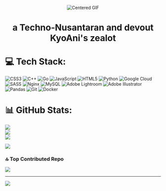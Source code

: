 <p align="center">
    <img src="https://i.giphy.com/media/v1.Y2lkPTc5MGI3NjExM2FocmwwMmpna2w2YzFwMXZrOGhzejByNDZ6ZHIycnowa296Y285aCZlcD12MV9pbnRlcm5hbF9naWZfYnlfaWQmY3Q9Zw/26vaTNUAnJOP1xalq/giphy.gif" alt="Centered GIF">
</p>

<h1 align="center" style="border-bottom: none;">a Techno-Nusantaran and devout KyoAni's zealot

# 💻 Tech Stack:
![CSS3](https://img.shields.io/badge/css3-%231572B6.svg?style=for-the-badge&logo=css3&logoColor=white) ![C++](https://img.shields.io/badge/c++-%2300599C.svg?style=for-the-badge&logo=c%2B%2B&logoColor=white) ![Go](https://img.shields.io/badge/go-%2300ADD8.svg?style=for-the-badge&logo=go&logoColor=white) ![JavaScript](https://img.shields.io/badge/javascript-%23323330.svg?style=for-the-badge&logo=javascript&logoColor=%23F7DF1E) ![HTML5](https://img.shields.io/badge/html5-%23E34F26.svg?style=for-the-badge&logo=html5&logoColor=white) ![Python](https://img.shields.io/badge/python-3670A0?style=for-the-badge&logo=python&logoColor=ffdd54) ![Google Cloud](https://img.shields.io/badge/GoogleCloud-%234285F4.svg?style=for-the-badge&logo=google-cloud&logoColor=white) ![SASS](https://img.shields.io/badge/SASS-hotpink.svg?style=for-the-badge&logo=SASS&logoColor=white) ![Nginx](https://img.shields.io/badge/nginx-%23009639.svg?style=for-the-badge&logo=nginx&logoColor=white) ![MySQL](https://img.shields.io/badge/mysql-4479A1.svg?style=for-the-badge&logo=mysql&logoColor=white) ![Adobe Lightroom](https://img.shields.io/badge/Adobe%20Lightroom-31A8FF.svg?style=for-the-badge&logo=Adobe%20Lightroom&logoColor=white) ![Adobe Illustrator](https://img.shields.io/badge/adobe%20illustrator-%23FF9A00.svg?style=for-the-badge&logo=adobe%20illustrator&logoColor=white) ![Pandas](https://img.shields.io/badge/pandas-%23150458.svg?style=for-the-badge&logo=pandas&logoColor=white) ![Git](https://img.shields.io/badge/git-%23F05033.svg?style=for-the-badge&logo=git&logoColor=white) ![Docker](https://img.shields.io/badge/docker-%230db7ed.svg?style=for-the-badge&logo=docker&logoColor=white)
# 📊 GitHub Stats:
![](https://github-readme-stats.vercel.app/api?username=firwestwood&theme=blue-green&hide_border=true&include_all_commits=false&count_private=false)<br/>
![](https://github-readme-streak-stats.herokuapp.com/?user=firwestwood&theme=blue-green&hide_border=true)<br/>
![](https://github-readme-stats.vercel.app/api/top-langs/?username=firwestwood&theme=blue-green&hide_border=true&include_all_commits=false&count_private=false&layout=compact)

![](https://quotes-github-readme.vercel.app/api?type=horizontal&theme=radical)

### 🔝 Top Contributed Repo
![](https://github-contributor-stats.vercel.app/api?username=firwestwood&limit=5&theme=dark&combine_all_yearly_contributions=true)

---
[![](https://visitcount.itsvg.in/api?id=firwestwood&icon=1&color=0)](https://visitcount.itsvg.in)
